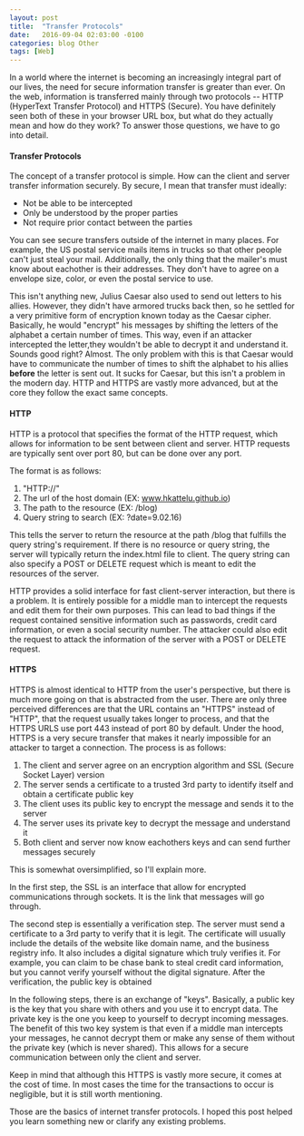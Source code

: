 ```yaml
---
layout: post
title:  "Transfer Protocols"
date:   2016-09-04 02:03:00 -0100
categories: blog Other
tags: [Web]
---
```


In a world where the internet is becoming an increasingly 
integral part of our lives, the need for secure information 
transfer is greater than ever. On the web, information is 
transferred mainly through two protocols -- HTTP (HyperText 
Transfer Protocol) and HTTPS (Secure). You have 
definitely seen both of these in your browser URL box, but 
what do they actually mean and how do they work? To answer 
those questions, we have to go into detail.

<h4>Transfer Protocols</h4>

The concept of a transfer protocol is simple. How can the 
client and server transfer information securely. By secure,
I mean that transfer must ideally:

* Not be able to be intercepted
* Only be understood by the proper parties
* Not require prior contact between the parties

You can see secure transfers outside of the internet in 
many places. For example, the US postal service mails items
in trucks so that other people can't just steal your mail. 
Additionally, the only thing that the mailer's must know 
about eachother is their addresses. They don't have to 
agree on a envelope size, color, or even the postal service 
to use.

This isn't anything new, Julius Caesar also used to send out 
letters to his allies. However, they didn't have armored 
trucks back then, so he settled for a very primitive form of 
encryption known today as the Caesar cipher. Basically, he 
would "encrypt" his messages by shifting the letters of the 
alphabet a certain number of times. This way, even if an 
attacker intercepted the letter,they wouldn't be able to 
decrypt it and understand it. Sounds good right? Almost. The 
only problem with this is that Caesar would have to 
communicate the number of times to shift the alphabet to his 
allies **before** the letter is sent out. It sucks for 
Caesar, but this isn't a problem in the modern day. HTTP and 
HTTPS are vastly more advanced, but at the core they follow 
the exact same concepts.

<h4>HTTP</h4>

HTTP is a protocol that specifies the format of the HTTP
request, which allows for information to be sent between client
and server. HTTP requests are typically sent over port 80, but
can be done over any port. 

The format is as follows:

1. "HTTP://"
2. The url of the host domain (EX: www.hkattelu.github.io)
3. The path to the resource (EX: /blog)
4. Query string to search (EX: ?date=9.02.16)

This tells the server to return the resource at the path /blog
that fulfills the query string's requirement. If there is no
resource or query string, the server will typically return
the index.html file to client. The query string can also specify
a POST or DELETE request which is meant to edit the resources of
the server.

HTTP provides a solid interface for fast client-server interaction, but
there is a problem. It is entirely possible for a middle man to
intercept the requests and edit them for their own purposes. This can
lead to bad things if the request contained sensitive information
such as passwords, credit card information, or even a social security
number. The attacker could also edit the request to attack the information
of the server with a POST or DELETE request.

<h4>HTTPS</h4>

HTTPS is almost identical to HTTP from the user's perspective, but
there is much more going on that is abstracted from the user. There
are only three perceived differences are that the URL contains an "HTTPS"
instead of "HTTP", that the request usually takes longer to process, and
that the HTTPS URLS use port 443 instead of port 80 by default.
Under the hood, HTTPS is a very secure transfer that makes it nearly
impossible for an attacker to target a connection. The process is as 
follows:

1. The client and server agree on an encryption algorithm and SSL (Secure Socket Layer) version
2. The server sends a certificate to a trusted 3rd party to identify itself and obtain a certificate public key
3. The client uses its public key to encrypt the message and sends it to the server
4. The server uses its private key to decrypt the message and understand it
5. Both client and server now know eachothers keys and can send further messages securely

This is somewhat oversimplified, so I'll explain more. 

In the first step, the SSL is an interface that allow for encrypted communications through sockets. It is
the link that messages will go through.

The second step is essentially a verification step. The server must send a certificate to a 3rd party
to verify that it is legit. The certificate will usually include the details of the website like domain name,
and the business registry info. It also includes a digital signature which truly verifies it. For example,
you can claim to be chase bank to steal credit card information, but you cannot verify yourself without the
digital signature. After the verification, the public key is obtained

In the following steps, there is an exchange of "keys". Basically, a public key is the key that you share with others
and you use it to encrypt data. The private key is the one you keep to yourself to decrypt incoming messages.
The benefit of this two key system is that even if a middle man intercepts your messages, he
cannot decrypt them or make any sense of them without the private key (which is never shared). This 
allows for a secure communication between only the client and server.

Keep in mind that although this HTTPS is vastly more secure, it comes at the cost of time. In most
cases the time for the transactions to occur is negligible, but it is still worth mentioning.

Those are the basics of internet transfer protocols. I hoped this post helped you learn something new
or clarify any existing problems.